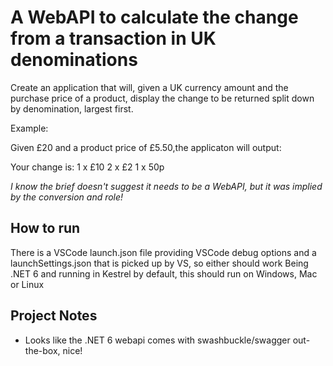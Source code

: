 # A WebAPI to calculate the change from a transaction in UK denominations 

Create an application that will, given a UK currency amount
and the purchase price of a product, display the change to be
returned split down by denomination, largest first.

Example:

Given £20 and a product price of £5.50,the applicaton will output:

Your change is:
1 x £10
2 x £2
1 x 50p

*I know the brief doesn't suggest it needs to be a WebAPI, but it was implied by the conversion and role!*

## How to run
There is a VSCode launch.json file providing VSCode debug options and a launchSettings.json that is picked up by VS, so either should work
Being .NET 6 and running in Kestrel by default, this should run on Windows, Mac or Linux 

## Project Notes
- Looks like the .NET 6 webapi comes with swashbuckle/swagger out-the-box, nice!